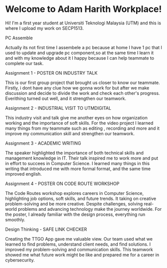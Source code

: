 # Welcome to Adam Harith Workplace!

Hi! I'm a first year student at Universiti Teknologi Malaysia (UTM) and this is where I upload my work on SECP1513.

PC Assemble

Actually its not first time I assembele a pc because at home I have 1 pc that I used to update and upgrade pc component,so at the same time I learn it and with my knowledge about it I happy because I can help teammate to complete our task.

Assignment 1 - POSTER ON INDUSTRY TALK

This is our first group project that brought us closer to know our teammate. Firstly, i dont have any clue how we gonna work for but after we make discussion and decide to divide the work and check each other's progress. Everithing turned out well, and it strengthen our teamwork.

Assignment 2 - INDUSTRIAL VISIT TO UTMDIGITAL

This industry visit and talk give me another eyes on how organization working and the importance of soft skills. For the video project I learned many things from my teammate such as editing , recording and more and it improve my communication skill and strengthen our teamwork.

Assignment 3 - ACADEMIC WRITING

The speaker highlighted the importance of both technical skills and management knowledge in IT. Their talk inspired me to work more and put in effort to succees in Computer Science. I learned many things in this writing that introduced me with more formal format, and the same time improved english.

Assignment 4 - POSTER ON CODE ROUTE WORKSHOP

The Code Routes workshop explores careers in Computer Science, highlighting job options, soft skills, and future trends. It taking on creative problem-solving and be more creative. Despite challenges, solving real-world problems and advancing technology make the journey worldwide. For the poster, I already familiar with the design process, everything run smoothly.

Design Thinking - SAFE LINK CHECKER

Creating the TTGO App gave me valuable view. Our team used what we learned to find problems, understand client needs, and find solutions. I improved my problem-solving and communication skills. This teamwork showed me what future work might be like and prepared me for a career in cybersecurity.






